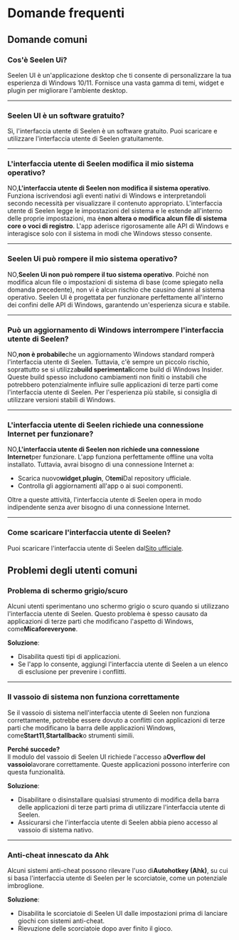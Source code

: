 # **Domande frequenti**

## **Domande comuni**

### **Cos'è Seelen Ui?**

Seelen UI è un'applicazione desktop che ti consente di personalizzare la tua esperienza di Windows 10/11. Fornisce una vasta gamma di temi, widget e plugin per migliorare l'ambiente desktop.

***

### **Seelen UI è un software gratuito?**

Sì, l'interfaccia utente di Seelen è un software gratuito. Puoi scaricare e utilizzare l'interfaccia utente di Seelen gratuitamente.

***

### **L'interfaccia utente di Seelen modifica il mio sistema operativo?**

NO,**L'interfaccia utente di Seelen non modifica il sistema operativo**. Funziona iscrivendosi agli eventi nativi di Windows e interpretandoli secondo necessità per visualizzare il contenuto appropriato. L'interfaccia utente di Seelen legge le impostazioni del sistema e le estende all'interno delle proprie impostazioni, ma è**non altera o modifica alcun file di sistema core o voci di registro**. L'app aderisce rigorosamente alle API di Windows e interagisce solo con il sistema in modi che Windows stesso consente.

***

### **Seelen Ui può rompere il mio sistema operativo?**

NO,**Seelen Ui non può rompere il tuo sistema operativo**. Poiché non modifica alcun file o impostazioni di sistema di base (come spiegato nella domanda precedente), non vi è alcun rischio che causino danni al sistema operativo. Seelen UI è progettata per funzionare perfettamente all'interno dei confini delle API di Windows, garantendo un'esperienza sicura e stabile.

***

### **Può un aggiornamento di Windows interrompere l'interfaccia utente di Seelen?**

NO,**non è probabile**che un aggiornamento Windows standard romperà l'interfaccia utente di Seelen. Tuttavia, c'è sempre un piccolo rischio, soprattutto se si utilizza**build sperimentali**come build di Windows Insider. Queste build spesso includono cambiamenti non finiti o instabili che potrebbero potenzialmente influire sulle applicazioni di terze parti come l'interfaccia utente di Seelen. Per l'esperienza più stabile, si consiglia di utilizzare versioni stabili di Windows.

***

### **L'interfaccia utente di Seelen richiede una connessione Internet per funzionare?**

NO,**L'interfaccia utente di Seelen non richiede una connessione Internet**per funzionare. L'app funziona perfettamente offline una volta installato. Tuttavia, avrai bisogno di una connessione Internet a:

* Scarica nuovo**widget**,**plugin**, O**temi**Dal repository ufficiale.
* Controlla gli aggiornamenti all'app o ai suoi componenti.

Oltre a queste attività, l'interfaccia utente di Seelen opera in modo indipendente senza aver bisogno di una connessione Internet.

***

### **Come scaricare l'interfaccia utente di Seelen?**

Puoi scaricare l'interfaccia utente di Seelen dal[Sito ufficiale](https://seelen.io).

## **Problemi degli utenti comuni**

### **Problema di schermo grigio/scuro**

Alcuni utenti sperimentano uno schermo grigio o scuro quando si utilizzano l'interfaccia utente di Seelen. Questo problema è spesso causato da applicazioni di terze parti che modificano l'aspetto di Windows, come**Micaforeveryone**.

**Soluzione**:

* Disabilita questi tipi di applicazioni.
* Se l'app lo consente, aggiungi l'interfaccia utente di Seelen a un elenco di esclusione per prevenire i conflitti.

***

### **Il vassoio di sistema non funziona correttamente**

Se il vassoio di sistema nell'interfaccia utente di Seelen non funziona correttamente, potrebbe essere dovuto a conflitti con applicazioni di terze parti che modificano la barra delle applicazioni Windows, come**Start11**,**Startallback**o strumenti simili.

**Perché succede?**\
Il modulo del vassoio di Seelen UI richiede l'accesso a**Overflow del vassoio**lavorare correttamente. Queste applicazioni possono interferire con questa funzionalità.

**Soluzione**:

* Disabilitare o disinstallare qualsiasi strumento di modifica della barra delle applicazioni di terze parti prima di utilizzare l'interfaccia utente di Seelen.
* Assicurarsi che l'interfaccia utente di Seelen abbia pieno accesso al vassoio di sistema nativo.

***

### **Anti-cheat innescato da Ahk**

Alcuni sistemi anti-cheat possono rilevare l'uso di**Autohotkey (Ahk)**, su cui si basa l'interfaccia utente di Seelen per le scorciatoie, come un potenziale imbroglione.

**Soluzione**:

* Disabilita le scorciatoie di Seelen UI dalle impostazioni prima di lanciare giochi con sistemi anti-cheat.
* Rievuzione delle scorciatoie dopo aver finito il gioco.
